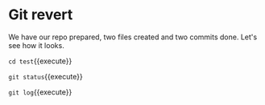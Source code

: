 # Git revert

We have our repo prepared, two files created and two commits done.
Let's see how it looks.

`cd test`{{execute}}

`git status`{{execute}}

`git log`{{execute}}
